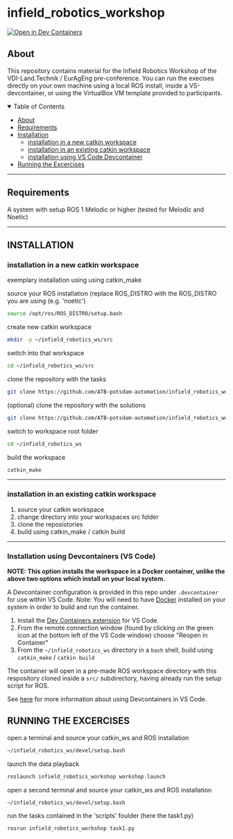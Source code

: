 # infield_robotics_workshop
[![Open in Dev Containers](https://img.shields.io/static/v1?label=Dev%20Containers&message=Open&color=blue&logo=visualstudiocode)](https://vscode.dev/redirect?url=vscode://ms-vscode-remote.remote-containers/cloneInVolume?url=https://github.com/ATB-potsdam-automation/infield_robotics_workshop)

## About
This repository contains material for the Infield Robotics Workshop of the VDI-Land.Technik / EurAgEng pre-conference. You can run the execises directly on your own machine using a local ROS install, inside a VS-devcontainer, or using the VirtualBox VM template provided to participants.

<details open="open">
<summary>Table of Contents</summary>

- [About](#about)
- [Requirements](#requirements)
- [Installation](#installation)
    - [installation in a new catkin workspace](#installation-in-a-new-catkin-workspace)
    - [installation in an existing catkin workspace](#installation-in-an-existing-catkin-workspace)
    - [installation using VS Code Devcontainer](#installation-using-devcontainers-vs-code)
- [Running the Excercises](#running-the-excercises)
</details>

-------------------------------------------------------------------------------------
## Requirements

A system with setup ROS 1 Melodic or higher (tested for Melodic and Noetic)

-------------------------------------------------------------------------------------

## INSTALLATION

### installation in a new catkin workspace 

exemplary installation using using catkin_make

source your ROS installation (replace ROS_DISTRO with the ROS_DISTRO you are using (e.g. 'noetic')
```sh
source /opt/ros/ROS_DISTRO/setup.bash
```

create new catkin workspace
```sh
mkdir -p ~/infield_robotics_ws/src
```

switch into that workspace
```sh
cd ~/infield_robotics_ws/src
```

clone the repository with the tasks
```sh
git clone https://github.com/ATB-potsdam-automation/infield_robotics_workshop.git
```

(optional) clone the repository with the solutions
```sh
git clone https://github.com/ATB-potsdam-automation/infield_robotics_workshop_solutions.git
```

switch to workspace root folder
```sh
cd ~/infield_robotics_ws
```

build the workspace
```sh
catkin_make
```

--------------------

### installation in an existing catkin workspace

1. source your catkin workspace
2. change directory into your workspaces src folder
3. clone the reposistories
4. build using catkin_make / catkin build

-------------------------------------------------------------------------------------

### Installation using Devcontainers (VS Code)
**NOTE: This option installs the workspace in a Docker container, unlike the above two options which install on your local system.**

A Devcontainer configuration is provided in this repo under `.devcontainer` for use within VS Code. 
Note: You will need to have [Docker](https://docs.docker.com/get-docker/) installed on your system in order to build and run the container.

1. Install the [Dev Containers extension](https://marketplace.visualstudio.com/items?itemName=ms-vscode-remote.remote-containers) for VS Code.
2. From the remote connection window (found by clicking on the green icon at the bottom left of the VS Code window) choose "Reopen in Container"
3. From the `~/infield_robotics_ws` directory in a `bash` shell, build using `catkin_make` / `catkin build`

The container will open in a pre-made ROS workspace directory with this respository cloned inside a `src/` subdirectory, having already run the setup script for ROS.

See [here](https://code.visualstudio.com/docs/devcontainers/containers) for more information about using Devcontainers in VS Code.

## RUNNING THE EXCERCISES

open a terminal and source your catkin_ws and ROS installation
```sh
~/infield_robotics_ws/devel/setup.bash
```

launch the data playback
```sh
roslaunch infield_robotics_workshop workshop.launch
```

open a second terminal and source your catkin_ws and ROS installation 
```sh
~/infield_robotics_ws/devel/setup.bash
```

run the tasks contained in the 'scripts' foulder (here the task1.py)
```sh
rosrun infield_robotics_workshop task1.py
```
